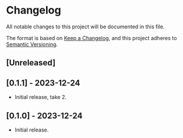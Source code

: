 # Changelog
All notable changes to this project will be documented in this file.

The format is based on [Keep a Changelog](https://keepachangelog.com/en/1.0.0/),
and this project adheres to [Semantic Versioning](https://semver.org/spec/v2.0.0.html).

## [Unreleased]

## [0.1.1] - 2023-12-24
* Initial release, take 2.

## [0.1.0] - 2023-12-24
* Initial release.
